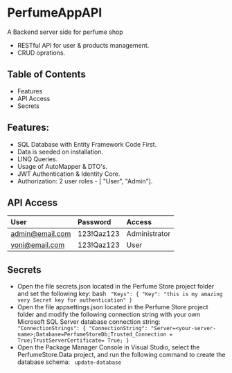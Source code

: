 # PerfumeAppAPI

A Backend server side for perfume shop
- RESTful API for user & products management.
- CRUD oprations.

## Table of Contents
- Features
- API Access
- Secrets
## Features:
- SQL Database with Entity Framework Code First.
- Data is seeded on installation.
- LINQ Queries.
- Usage of AutoMapper & DTO's.
- JWT Authentication & Identity Core.
- Authorization: 2 user roles - [ "User", "Admin"].
## API Access
| User  |	Password  | Access |
| :-------- | :------- | :------- |
|admin@email.com| 123!Qaz123|Administrator|
|yoni@email.com| 123!Qaz123|User|
## Secrets
- Open the file secrets.json located in the Perfume Store project folder and set the following key:
bash
`
"Keys": {
"Key": "this is my amazing very Secret key for authentication"
}`
- Open the file appsettings.json located in the Perfume Store project folder and modify the following connection string with your own Microsoft SQL Server database connection string:
`
"ConnectionStrings": {
  "ConnectionString": "Server=<your-server-name>;Database=PerfumeStoreDb;Trusted_Connection = True;TrustServerCertificate= True;
}`
- Open the Package Manager Console in Visual Studio, select the PerfumeStore.Data project, and run the following command to create the database schema:
`
update-database`
